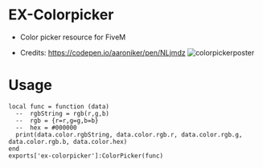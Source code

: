 # EX-Colorpicker
- Color picker resource for FiveM

- Credits: https://codepen.io/aaroniker/pen/NLjmdz
![colorpickerposter](https://user-images.githubusercontent.com/76168122/189197518-4b3f8908-b245-4768-9fab-41a4113bc3d4.png)

# Usage
```
local func = function (data)
  --  rgbString = rgb(r,g,b)
  --  rgb = {r=r,g=g,b=b}
  --  hex = #000000
  print(data.color.rgbString, data.color.rgb.r, data.color.rgb.g, data.color.rgb.b, data.color.hex)
end
exports['ex-colorpicker']:ColorPicker(func)
